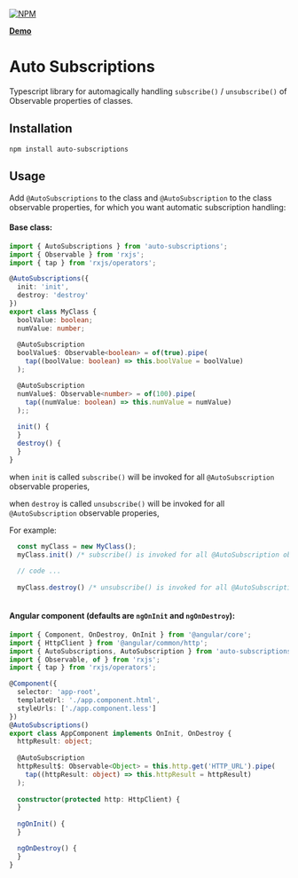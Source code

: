 [![NPM](https://nodei.co/npm/auto-subscriptions.png?downloads=true&downloadRank=true&stars=true)](https://www.npmjs.com/package/auto-subscriptions/)

**[Demo](https://yairtawil.github.io/auto-subscriptions/)**

# Auto Subscriptions

Typescript library for automagically handling `subscribe()` / `unsubscribe()` of Observable properties of classes.

## Installation

```shell
npm install auto-subscriptions
```

## Usage

Add `@AutoSubscriptions` to the class and `@AutoSubscription` to the class observable properties, for which you want automatic subscription handling:

#### Base class:
```typescript
import { AutoSubscriptions } from 'auto-subscriptions';
import { Observable } from 'rxjs';
import { tap } from 'rxjs/operators';

@AutoSubscriptions({
  init: 'init',
  destroy: 'destroy'
})
export class MyClass {
  boolValue: boolean;
  numValue: number;
  
  @AutoSubscription
  boolValue$: Observable<boolean> = of(true).pipe(
    tap((boolValue: boolean) => this.boolValue = boolValue)
  );

  @AutoSubscription
  numValue$: Observable<number> = of(100).pipe(
    tap((numValue: boolean) => this.numValue = numValue)
  );;
  
  init() {
  }
  destroy() {
  }
}
```
 when `init` is called `subscribe()` will be invoked for all `@AutoSubscription` observable properies,

when `destroy` is called `unsubscribe()` will be invoked for all `@AutoSubscription` observable properies,

For example:

```typescript
  const myClass = new MyClass();
  myClass.init() /* subscribe() is invoked for all @AutoSubscription observable properies, */
  
  // code ...
  
  myClass.destroy() /* unsubscribe() is invoked for all @AutoSubscription observable properies */
  
```

#### Angular component (defaults are `ngOnInit` and `ngOnDestroy`):

```typescript
import { Component, OnDestroy, OnInit } from '@angular/core';
import { HttpClient } from '@angular/common/http';
import { AutoSubscriptions, AutoSubscription } from 'auto-subscriptions';
import { Observable, of } from 'rxjs';
import { tap } from 'rxjs/operators';

@Component({
  selector: 'app-root',
  templateUrl: './app.component.html',
  styleUrls: ['./app.component.less']
})
@AutoSubscriptions()
export class AppComponent implements OnInit, OnDestroy {
  httpResult: object;
  
  @AutoSubscription
  httpResult$: Observable<Object> = this.http.get('HTTP_URL').pipe(
    tap((httpResult: object) => this.httpResult = httpResult)
  );
  
  constructor(protected http: HttpClient) {
  }
  
  ngOnInit() {
  }

  ngOnDestroy() {
  }
}

```

